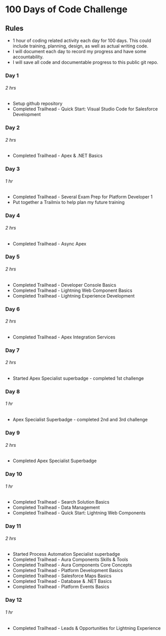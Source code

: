 # 100 Days of Code Challenge

## Rules
* 1 hour of coding related activity each day for 100 days. This could include training, planning, design, as well as actual writing code.
* I will document each day to record my progress and have some accountability.
* I will save all code and documentable progress to this public git repo.

### Day 1 
###### 2 hrs
* Setup github repository
* Completed Trailhead - Quick Start: Visual Studio Code for Salesforce Development

### Day 2
###### 2 hrs
* Completed Trailhead - Apex & .NET Basics

### Day 3
###### 1 hr
* Completed Trailhead - Several Exam Prep for Platform Developer 1
* Put together a Trailmix to help plan my future training

### Day 4
###### 2 hrs
* Completed Trailhead - Async Apex

### Day 5
###### 2 hrs
* Completed Trailhead - Developer Console Basics
* Completed Trailhead - Lightning Web Component Basics
* Completed Trailhead - Lightning Experience Development

### Day 6
###### 2 hrs
* Completed Trailhead - Apex Integration Services

### Day 7
###### 2 hrs
* Started Apex Specialist superbadge - completed 1st challenge

### Day 8
###### 1 hr
* Apex Specialist Superbadge - completed 2nd and 3rd challenge

### Day 9
###### 2 hrs
* Completed Apex Specialist Superbadge

### Day 10
###### 1 hr
* Completed Trailhead - Search Solution Basics
* Completed Trailhead - Data Management
* Completed Trailhead - Quick Start: Lightning Web Components

### Day 11
###### 2 hrs
* Started Process Automation Specialist superbadge
* Completed Trailhead - Aura Components Skills & Tools
* Completed Trailhead - Aura Components Core Concepts
* Completed Trailhead - Platform Development Basics
* Completed Trailhead - Salesforce Maps Basics
* Completed Trailhead - Database & .NET Basics
* Completed Trailhead - Platform Events Basics

### Day 12
###### 1 hr
* Completed Trailhead - Leads & Opportunities for Lightning Experience